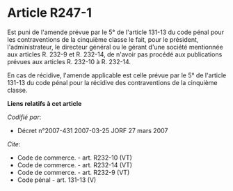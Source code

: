 # Article R247-1

Est puni de l'amende prévue par le 5° de l'article 131-13 du code pénal pour les contraventions de la cinquième classe le
fait, pour le président, l'administrateur, le directeur général ou le gérant d'une société mentionnée aux articles R. 232-9
et R. 232-14, de n'avoir pas procédé aux publications prévues aux articles R. 232-10 à R. 232-14. 

En cas de récidive, l'amende applicable est celle prévue par le 5° de l'article 131-13 du code pénal pour la récidive des
contraventions de la cinquième classe.

**Liens relatifs à cet article**

_Codifié par_:

  - Décret n°2007-431 2007-03-25 JORF 27 mars 2007

_Cite_:

  - Code de commerce. - art. R232-10 (VT)
  - Code de commerce. - art. R232-14 (VT)
  - Code de commerce. - art. R232-9 (VT)
  - Code pénal - art. 131-13 (V)
